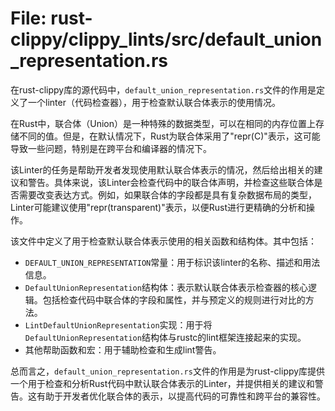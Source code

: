 # File: rust-clippy/clippy_lints/src/default_union_representation.rs

在rust-clippy库的源代码中，`default_union_representation.rs`文件的作用是定义了一个linter（代码检查器），用于检查默认联合体表示的使用情况。

在Rust中，联合体（Union）是一种特殊的数据类型，可以在相同的内存位置上存储不同的值。但是，在默认情况下，Rust为联合体采用了"repr(C)"表示，这可能导致一些问题，特别是在跨平台和编译器的情况下。

该Linter的任务是帮助开发者发现使用默认联合体表示的情况，然后给出相关的建议和警告。具体来说，该Linter会检查代码中的联合体声明，并检查这些联合体是否需要改变表达方式。例如，如果联合体的字段都是具有复杂数据布局的类型，Linter可能建议使用"repr(transparent)"表示，以便Rust进行更精确的分析和操作。

该文件中定义了用于检查默认联合体表示使用的相关函数和结构体。其中包括：
- `DEFAULT_UNION_REPRESENTATION`常量：用于标识该linter的名称、描述和用法信息。
- `DefaultUnionRepresentation`结构体：表示默认联合体表示检查器的核心逻辑。包括检查代码中联合体的字段和属性，并与预定义的规则进行对比的方法。
- `LintDefaultUnionRepresentation`实现：用于将`DefaultUnionRepresentation`结构体与rustc的lint框架连接起来的实现。
- 其他帮助函数和宏：用于辅助检查和生成lint警告。

总而言之，`default_union_representation.rs`文件的作用是为rust-clippy库提供一个用于检查和分析Rust代码中默认联合体表示的Linter，并提供相关的建议和警告。这有助于开发者优化联合体的表示，以提高代码的可靠性和跨平台的兼容性。


